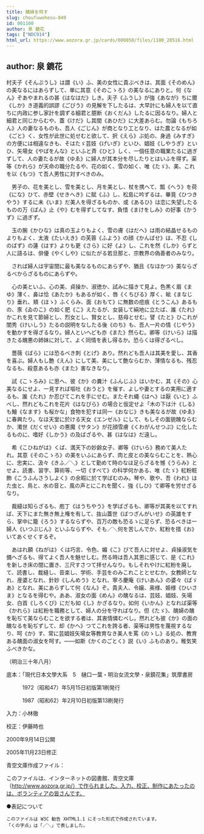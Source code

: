```yaml
---
title: 醜婦を呵す
slug: choufuwohesu-849
id: 001100
author: 泉 鏡花
tags: ["NDC914"]
html_url: https://www.aozora.gr.jp/cards/000050/files/1100_20516.html
---
```


## author: 泉 鏡花

村夫子《そんぷうし》は謂《い》ふ、美の女性に貴ぶべきは、其面《そのめん》の美なるにはあらずして、単に其意《そのこゝろ》の美なるにありと。何《なん》ぞあやまれるの甚《はなはだ》しき。夫子《ふうし》が強《あなが》ちに爾《しか》き道義的誤謬《ごびう》の見解を下したるは、大早計にも婦人を以て直ちに内政に参し家計を調ずる細君と臆断《おくだん》したるに因るなり。婦人と細君と同じからむや、蓋《けだ》し其間《あひだ》に大差あらむ。勿論《もちろん》人の妻なるものも、吾人《ごじん》が商となり工となり、はた農となるが如《ごと》く、女性が此世に処せむと欲して、択《えら》ぶ処の、身過《みすぎ》の方便には相違なきも、そはたゞ芸妓《げいぎ》といひ、娼妓《しやうぎ》といひ、矢場女《やばをんな》といふと斉《ひと》しく、一個任意の職業たるに過ぎずして、人の妻たるが故《ゆゑ》に婦人が其本分を尽したりとはいふを得ず。渠等《かれら》が天命の職分たるや、花の如く、雪の如く、唯《たゞ》、美、これを以《もつ》て吾人男性に対すべきのみ。

　男子の、花を美とし、雪を美とし、月を美とし、杖を携へて、瓢《へう》を荷《にな》ひて、赤壁《せきへき》に賦《ふ》し、松島に吟ずるは、畢竟《ひつきやう》するに未《いま》だ美人を得ざるものか、或《あるひ》は恋に失望したるものの万《ばん》止《や》むを得ずしてなす、負惜《まけをしみ》の好事《かうず》に過ぎず。

　玉の腕《かひな》は真の玉よりもよく、雪の膚《はだへ》は雨の結晶せるものよりもよく、太液《たいえき》の芙蓉《ふよう》の顔《かんばせ》は、不忍《しのばず》の蓮《はす》よりも更《さら》に好《よ》し、これを然《しか》らずと人に語るは、俳優《やくしや》に似たがる若旦那と、宗教界の偽善者のみなり。

　されば婦人は宇宙間に最も美なるものにあらずや、猶且《なほかつ》美ならざるべからざるものにあらずや。

　心の美といふ、心の美、貞操か、淑徳か、試みに描きて見よ。色黒く眉《まゆ》薄く、鼻は恰《あたか》もあるが如く、唇《くちびる》厚く、眦《まなじり》垂れ、頬《ほゝ》ふくらみ、面《おもて》に無数の痘痕《とうこん》あるもの、豕《ゐのこ》の如く肥《こ》えたるが、女装して絹地に立たば、誰《たれ》かこれを見て節婦とし、烈女とし、賢女とし、慈母とせむ。譬《たと》ひこれが閨秀《けいしう》たるの説明をなしたる後《のち》も、吾人一片の情《じやう》を動かすを得ざるなり。婦人といへども亦《また》然らむ。卿等《けいら》は描きたる醜悪の姉妹に対して、よく同情を表し得るか。恐らくは得ざるべし。

　薔薇《ばら》には恐るべき刺《とげ》あり。然れども吾人は其美を愛し、其香を喜ぶ。婦人もし艶《えん》にして美、美にして艶ならむか、薄情なるも、残忍なるも、殺意あるも亦《また》害なきなり。

　試《こゝろみ》に思へ、彼《か》の糞汁《ふんじふ》はいかむ、其《その》心美なるにせよ、一見すれば嘔吐《おうと》を催す、よしや妻とするの実用に適するも、誰《たれ》か忍びてこれを手にせむ。またそれ蠅《はへ》は厭《いと》ふべし、然れどもこれを花片《はなびら》の場合と仮定せよ「木の下は汁《しる》も鱠《なます》も桜かな」食物を犯すは同一《おなじ》きも美なるが故《ゆゑ》に春興たり。なほ天堂に於ける天女《エンゼル》にして、もしその面貌醜ならむか、濁世《だくせい》の悪魔《サタン》が花顔雪膚《くわがんせつぷ》に化したるものに、嗜好《しかう》の及ばざるや、甚《はなは》だ遠し。

　希《こひねがは》くば、満天下の妙齢女子、卿等《けいら》務めて美人たれ。其意《そのこゝろ》の美をいふにあらず、肉と皮との美ならむことを、熱心に、忠実に、汲々《きふ／＼》として勤めて時のなほ足らざるを憾《うらみ》とせよ。読書、習字、算術等、一切《すべて》の科学何かある、唯《たゞ》紅粉粧飾《こうふんさうしよく》の余暇に於て学ばむのみ。琴や、歌や、吾《われ》はた虫と、鳥と、水の音と、風の声とにこれを聞く、強《しひ》て卿等を労せざるなり。

　裁縫は知らざるも、庖丁《はうちやう》を学ばざるも、卿等が其美を以てすれば、天下にまた無き無上権を有して、抜山蓋世《ばつざんがいせ》の英雄をすら、掌中に籠《ろう》するならずや、百万の敵も恐るゝに足らず、恐るべきは一婦人《いつぷじん》といふならずや、そも／＼何を苦しんでか、紅粉を措《お》いてあくせくするぞ。

　あはれ願《ねがは》くは巧言、令色、媚《こ》びて吾人に対せよ、貞操淑気を備へざるも、得てよく吾人を魅せしむ。然る時は吾人其恩に感じて、是《これ》を新しき床の間に置き、三尺すさつて拝せんなり。もしそれやけに紅粉を廃して、読書し、裁縫し、音楽し、学術、手芸をのみこれこととせむか。女教師となれ、産婆となれ、針妙《しんめう》となれ、寧ろ慶庵《けいあん》の婆々《ばゞあ》となれ、美にあらずして何《なん》ぞ。貴夫人、令嬢、奥様、姫様《ひいさま》となるを得むや。ああ、淑女の面《めん》の醜なるは、芸妓、娼妓、矢場女、白首《しろくび》にだも如《し》かざるなり。如何《いかん》となれば渠等《かれら》は紅粉を職務として、婦人の分を守ればなり。但《たゞ》、醜婦の醜を恥ぢて美ならむことを欲する者は、其衷情憐むべし。然れども彼《か》の面の醜なるを恥ぢずして、却《かへ》つてこれを誇る者、渠等は男性を蔑視するなり、呵《か》す、常に芸娼妓矢場女等教育なき美人を罵《のゝし》る処の、教育ある醜面の淑女を呵す。――如斯《かくのごとく》説《い》ふものあり。稚気笑ふべきかな。

（明治三十年八月）













底本：「現代日本文學大系　5　樋口一葉・明治女流文學・泉鏡花集」筑摩書房


　　　1972（昭和47）年5月15日初版第1刷発行

　　　1987（昭和62）年2月10日初版第13刷発行

入力：小林徹

校正：伊藤時也

2000年9月14日公開

2005年11月23日修正

青空文庫作成ファイル：

このファイルは、インターネットの図書館、青空文庫（http://www.aozora.gr.jp/）で作られました。入力、校正、制作にあたったのは、ボランティアの皆さんです。









●表記について


	このファイルは W3C 勧告 XHTML1.1 にそった形式で作成されています。
	「くの字点」は「／＼」で表しました。